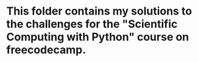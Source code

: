 # This folder contains my solutions to the challenges for the "Scientific Computing with Python" course on freecodecamp.
